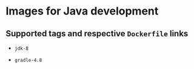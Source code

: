 # Images for Java development

## Supported tags and respective ```Dockerfile``` links

* ```jdk-8```

* ```gradle-4.8```
